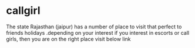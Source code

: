 # callgirl
The state Rajasthan (jaipur) has a number of place to visit that perfect to friends holidays .depending on your interest if you interest in escorts or call girls, then you are on the right place visit below link
